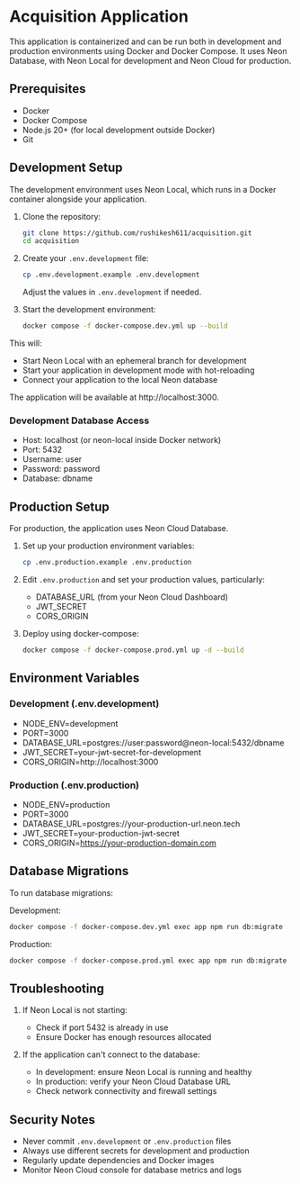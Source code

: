 # Acquisition Application

This application is containerized and can be run both in development and production environments using Docker and Docker Compose. It uses Neon Database, with Neon Local for development and Neon Cloud for production.

## Prerequisites

- Docker
- Docker Compose
- Node.js 20+ (for local development outside Docker)
- Git

## Development Setup

The development environment uses Neon Local, which runs in a Docker container alongside your application.

1. Clone the repository:
   ```bash
   git clone https://github.com/rushikesh611/acquisition.git
   cd acquisition
   ```

2. Create your `.env.development` file:
   ```bash
   cp .env.development.example .env.development
   ```
   Adjust the values in `.env.development` if needed.

3. Start the development environment:
   ```bash
   docker compose -f docker-compose.dev.yml up --build
   ```

This will:
- Start Neon Local with an ephemeral branch for development
- Start your application in development mode with hot-reloading
- Connect your application to the local Neon database

The application will be available at http://localhost:3000.

### Development Database Access

- Host: localhost (or neon-local inside Docker network)
- Port: 5432
- Username: user
- Password: password
- Database: dbname

## Production Setup

For production, the application uses Neon Cloud Database.

1. Set up your production environment variables:
   ```bash
   cp .env.production.example .env.production
   ```

2. Edit `.env.production` and set your production values, particularly:
   - DATABASE_URL (from your Neon Cloud Dashboard)
   - JWT_SECRET
   - CORS_ORIGIN

3. Deploy using docker-compose:
   ```bash
   docker compose -f docker-compose.prod.yml up -d --build
   ```

## Environment Variables

### Development (.env.development)
- NODE_ENV=development
- PORT=3000
- DATABASE_URL=postgres://user:password@neon-local:5432/dbname
- JWT_SECRET=your-jwt-secret-for-development
- CORS_ORIGIN=http://localhost:3000

### Production (.env.production)
- NODE_ENV=production
- PORT=3000
- DATABASE_URL=postgres://your-production-url.neon.tech
- JWT_SECRET=your-production-jwt-secret
- CORS_ORIGIN=https://your-production-domain.com

## Database Migrations

To run database migrations:

Development:
```bash
docker compose -f docker-compose.dev.yml exec app npm run db:migrate
```

Production:
```bash
docker compose -f docker-compose.prod.yml exec app npm run db:migrate
```

## Troubleshooting

1. If Neon Local is not starting:
   - Check if port 5432 is already in use
   - Ensure Docker has enough resources allocated

2. If the application can't connect to the database:
   - In development: ensure Neon Local is running and healthy
   - In production: verify your Neon Cloud Database URL
   - Check network connectivity and firewall settings

## Security Notes

- Never commit `.env.development` or `.env.production` files
- Always use different secrets for development and production
- Regularly update dependencies and Docker images
- Monitor Neon Cloud console for database metrics and logs